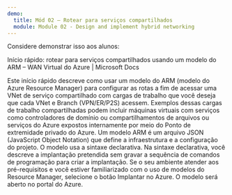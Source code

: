 ```yaml
---
demo:
  title: Mód 02 – Rotear para serviços compartilhados
  module: Module 02 - Design and implement hybrid networking
---
```

Considere demonstrar isso aos alunos: 

Início rápido: rotear para serviços compartilhados usando um modelo do ARM – WAN Virtual do Azure | Microsoft Docs

Este início rápido descreve como usar um modelo do ARM (modelo do Azure Resource Manager) para configurar as rotas a fim de acessar uma VNet de serviço compartilhado com cargas de trabalho que você deseja que cada VNet e Branch (VPN/ER/P2S) acessem. Exemplos dessas cargas de trabalho compartilhadas podem incluir máquinas virtuais com serviços como controladores de domínio ou compartilhamentos de arquivos ou serviços do Azure expostos internamente por meio do Ponto de extremidade privado do Azure.
Um modelo ARM é um arquivo JSON (JavaScript Object Notation) que define a infraestrutura e a configuração do projeto. O modelo usa a sintaxe declarativa. Na sintaxe declarativa, você descreve a implantação pretendida sem gravar a sequência de comandos de programação para criar a implantação.
Se o seu ambiente atender aos pré-requisitos e você estiver familiarizado com o uso de modelos do Resource Manager, selecione o botão Implantar no Azure. O modelo será aberto no portal do Azure.

